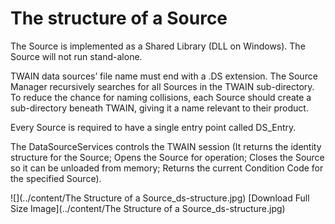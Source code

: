 ﻿# The structure of a Source
The Source is implemented as a Shared Library (DLL on Windows). The Source will not run stand-alone.

TWAIN data sources’ file name must end with a .DS extension. The Source Manager recursively searches for all Sources in the TWAIN sub-directory. To reduce the chance for naming collisions, each Source should create a sub-directory beneath TWAIN, giving it a name relevant to their product.

Every Source is required to have a single entry point called DS_Entry.

The DataSourceServices controls the TWAIN session (It returns the identity structure for the Source; Opens the Source for operation; Closes the Source so it can be unloaded from memory; Returns the current Condition Code for the specified Source).

![](../content/The Structure of a Source_ds-structure.jpg)
[Download Full Size Image](../content/The Structure of a Source_ds-structure.jpg)


